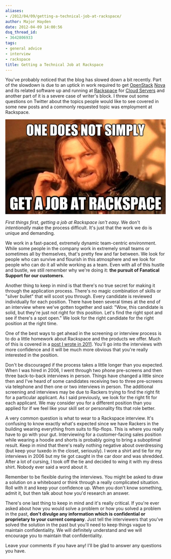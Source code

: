 ```yaml
---
aliases:
- /2012/04/09/getting-a-technical-job-at-rackspace/
author: Major Hayden
date: 2012-04-09 14:00:56
dsq_thread_id:
- 3642806933
tags:
- general advice
- interview
- rackspace
title: Getting a Technical Job at Rackspace
---
```


You've probably noticed that the blog has slowed down a bit recently. Part of the slowdown is due to an uptick in work required to get [OpenStack][1] [Nova][2] and its related software up and running at [Rackspace][3] for [Cloud Servers][4] and another part of it is a severe case of writer's block. I threw out some questions on Twitter about the topics people would like to see covered in some new posts and a commonly requested topic was employment at Rackspace.

![5]

_First things first, getting a job at Rackspace isn't easy._ We don't _intentionally_ make the process difficult. It's just that the work we do is unique and demanding.

We work in a fast-paced, extremely dynamic team-centric environment. While some people in the company work in extremely small teams or sometimes all by themselves, that's pretty few and far between. We look for people who can survive and flourish in this atmosphere and we look for people who can do it all while working as a team. Even with all of this hustle and bustle, we still remember why we're doing it: **the pursuit of Fanatical Support for our customers**.

Another thing to keep in mind is that there's no true secret for making it through the application process. There's no magic combination of skills or "silver bullet" that will scoot you through. Every candidate is reviewed individually for each position. There have been several times at the end of an interview where we've gotten together and said: "Wow, this candidate is solid, but they're just not right for this position. Let's find the right spot and see if there's a spot open." We look for the right candidate for the right position at the right time.

One of the best ways to get ahead in the screening or interview process is to do a little homework about Rackspace and the products we offer. Much of this is covered in a [post I wrote in 2011][6]. You'll go into the interviews with more confidence and it will be much more obvious that you're really interested in the position.

Don't be discouraged if the process takes a little longer than you expected. When I was hired in 2006, I went through two phone pre-screens and then three back-to-back interviews in person. Things have changed a little since then and I've heard of some candidates receiving two to three pre-screens via telephone and then one or two interviews in person. The additional screening and interviews may be due to Rackers trying to find the right fit for a particular applicant. As I said previously, we look for the right fit for each applicant. We may consider you for a different position than you applied for if we feel like your skill set or personality fits that role better.

A very common question is what to wear to a Rackspace interview. It's confusing to know exactly what's expected since we have Rackers in the building wearing everything from suits to flip-flops. This is where you really have to go with your gut. Interviewing for a customer-facing sales position while wearing a hoodie and shorts is probably going to bring a suboptimal result. Keep in mind that there's really nothing negative about overdressing (but keep your tuxedo in the closet, seriously). I wore a shirt and tie for my interviews in 2006 but my tie got caught in the car door and was shredded. After a lot of cursing, I took off the tie and decided to wing it with my dress shirt. Nobody ever said a word about it.

Remember to be flexible during the interviews. You might be asked to draw a solution on a whiteboard or think through a really complicated situation. Roll with it and keep your confidence up. When you don't know something, admit it, but then talk about how you'd research an answer.

There's one last thing to keep in mind and it's really critical. If you're ever asked about how you would solve a problem or how you solved a problem in the past, **don't divulge any information which is confidential or proprietary to your current company**. Just tell the interviewers that you've solved the solution in the past but you'll need to keep things vague to maintain confidentiality. We will definitely understand and we will encourage you to maintain that confidentiality.

Leave your comments if you have any! I'll be glad to answer any questions you have.

 [1]: http://www.openstack.org/
 [2]: http://nova.openstack.org/
 [3]: http://rackspace.com/
 [4]: http://www.rackspace.com/cloud/cloud_hosting_products/servers/
 [5]: /wp-content/uploads/2012/04/boromir_rackspace_job.jpg
 [6]: /2011/05/02/do-your-homework-before-a-technical-interview/